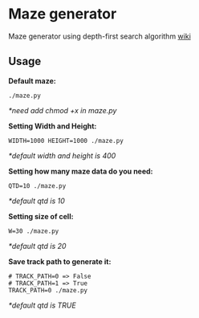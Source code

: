Maze generator
=====
Maze generator using depth-first search algorithm 
[wiki](https://en.wikipedia.org/wiki/Maze_generation_algorithm)

Usage
-----
 
__Default maze:__
```
./maze.py
```
_*need add chmod +x in maze.py_

__Setting Width and Height:__
```
WIDTH=1000 HEIGHT=1000 ./maze.py
```
_*default width and height is 400_

__Setting how many maze data do you need:__
```
QTD=10 ./maze.py
```
_*default qtd is 10_
	
__Setting size of cell:__
```
W=30 ./maze.py
```
_*default qtd is 20_

__Save track path to generate it:__
```
# TRACK_PATH=0 => False
# TRACK_PATH=1 => True
TRACK_PATH=0 ./maze.py
```
_*default qtd is TRUE_           